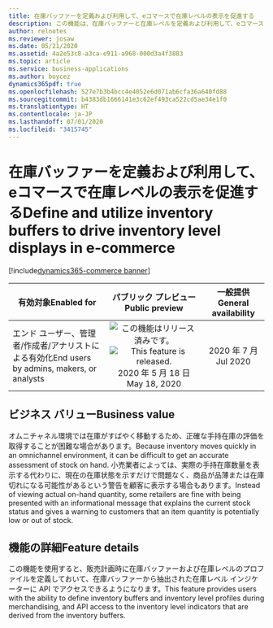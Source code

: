 ```yaml
---
title: 在庫バッファーを定義および利用して、eコマースで在庫レベルの表示を促進する
description: この機能は、在庫バッファーと在庫レベルを定義および利用して、eコマースでの在庫利用可能性の表示を促進するのに役立ちます。
author: relnotes
ms.reviewer: josaw
ms.date: 05/21/2020
ms.assetid: 4a2e53c8-a3ca-e911-a968-000d3a4f3883
ms.topic: article
ms.service: business-applications
ms.author: boycez
dynamics365pdf: true
ms.openlocfilehash: 527e7b3b4bcc4e4052e6d071ab6cfa36a640fd88
ms.sourcegitcommit: b4383db1666141e3c62ef493ca522cd5ae34e1f0
ms.translationtype: HT
ms.contentlocale: ja-JP
ms.lasthandoff: 07/01/2020
ms.locfileid: "3415745"
---
```

# <a name="define-and-utilize-inventory-buffers-to-drive-inventory-level-displays-in-e-commerce"></a><span data-ttu-id="b7c54-103">在庫バッファーを定義および利用して、eコマースで在庫レベルの表示を促進する</span><span class="sxs-lookup"><span data-stu-id="b7c54-103">Define and utilize inventory buffers to drive inventory level displays in e-commerce</span></span>
[!include[dynamics365-commerce banner](../includes/dynamics365-commerce.md)]

| <span data-ttu-id="b7c54-104">有効対象</span><span class="sxs-lookup"><span data-stu-id="b7c54-104">Enabled for</span></span>    |  <span data-ttu-id="b7c54-105">パブリック プレビュー</span><span class="sxs-lookup"><span data-stu-id="b7c54-105">Public preview</span></span> | <span data-ttu-id="b7c54-106">一般提供</span><span class="sxs-lookup"><span data-stu-id="b7c54-106">General availability</span></span> | 
| ---------- | :----------: |:----------: |
|<span data-ttu-id="b7c54-107">エンド ユーザー、管理者/作成者/アナリストによる有効化</span><span class="sxs-lookup"><span data-stu-id="b7c54-107">End users by admins, makers, or analysts</span></span>|<span data-ttu-id="b7c54-108">![この機能はリリース済みです。](/dynamics365-release-plan/media/green-checkmark.png "この機能はリリース済みです。")</span><span class="sxs-lookup"><span data-stu-id="b7c54-108">![This feature is released.](/dynamics365-release-plan/media/green-checkmark.png "This feature is released.")</span></span> <span data-ttu-id="b7c54-109">2020 年 5 月 18 日</span><span class="sxs-lookup"><span data-stu-id="b7c54-109">May 18, 2020</span></span>| <span data-ttu-id="b7c54-110">2020 年 7 月</span><span class="sxs-lookup"><span data-stu-id="b7c54-110">Jul 2020</span></span>|


## <a name="business-value"></a><span data-ttu-id="b7c54-111">ビジネス バリュー</span><span class="sxs-lookup"><span data-stu-id="b7c54-111">Business value</span></span>
<!-- bv start -->
<span data-ttu-id="b7c54-112">オムニチャネル環境では在庫がすばやく移動するため、正確な手持在庫の評価を取得することが困難な場合があります。</span><span class="sxs-lookup"><span data-stu-id="b7c54-112">Because inventory moves quickly in an omnichannel environment, it can be difficult to get an accurate assessment of stock on hand.</span></span> <span data-ttu-id="b7c54-113">小売業者によっては、実際の手持在庫数量を表示する代わりに、現在の在庫状態を示すだけで問題なく、商品が品薄または在庫切れになる可能性があるという警告を顧客に表示する場合もあります。</span><span class="sxs-lookup"><span data-stu-id="b7c54-113">Instead of viewing actual on-hand quantity, some retailers are fine with being presented with an informational message that explains the current stock status and gives a warning to customers that an item quantity is potentially low or out of stock.</span></span>
<!-- bv end -->



## <a name="feature-details"></a><span data-ttu-id="b7c54-114">機能の詳細</span><span class="sxs-lookup"><span data-stu-id="b7c54-114">Feature details</span></span>
<!--feature detail start -->
<span data-ttu-id="b7c54-115">この機能を使用すると、販売計画時に在庫バッファーおよび在庫レベルのプロファイルを定義しておいて、在庫バッファーから抽出された在庫レベル インジケーターに API でアクセスできるようになります。</span><span class="sxs-lookup"><span data-stu-id="b7c54-115">This feature provides users with the ability to define inventory buffers and inventory level profiles during merchandising, and API access to the inventory level indicators that are derived from the inventory buffers.</span></span>
<!--feature detail end -->









